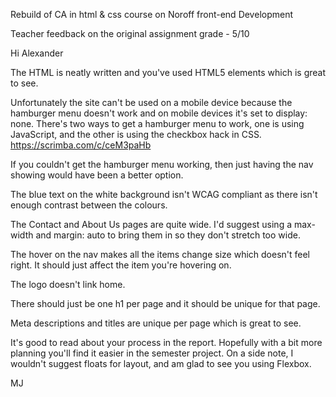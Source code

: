 Rebuild of CA in html & css course on Noroff front-end Development

Teacher feedback on the original assignment grade - 5/10

Hi Alexander

The HTML is neatly written and you've used HTML5 elements which is great to see.

Unfortunately the site can't be used on a mobile device because the hamburger menu doesn't work and on mobile devices it's set to display: none. There's two ways to get a hamburger menu to work, one is using JavaScript, and the other is using the checkbox hack in CSS. https://scrimba.com/c/ceM3paHb

If you couldn't get the hamburger menu working, then just having the nav showing would have been a better option.

The blue text on the white background isn't WCAG compliant as there isn't enough contrast between the colours.

The Contact and About Us pages are quite wide. I'd suggest using a max-width and margin: auto to bring them in so they don't stretch too wide.

The hover on the nav makes all the items change size which doesn't feel right. It should just affect the item you're hovering on.

The logo doesn't link home.

There should just be one h1 per page and it should be unique for that page.

Meta descriptions and titles are unique per page which is great to see.

It's good to read about your process in the report. Hopefully with a bit more planning you'll find it easier in the semester project. On a side note, I wouldn't suggest floats for layout, and am glad to see you using Flexbox.

MJ
